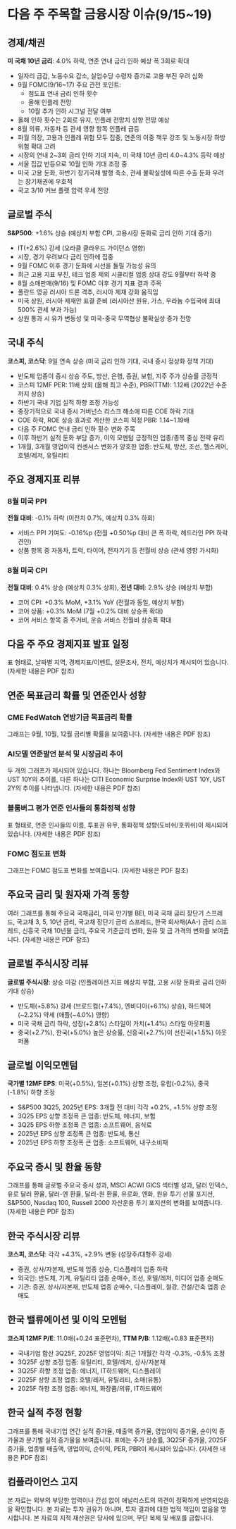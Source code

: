 # 다음 주 주목할 금융시장 이슈(9/15~19)

## 경제/채권

**미 국채 10년 금리**: 4.0% 하락, 연준 연내 금리 인하 예상 폭 3회로 확대

- 일자리 급감, 노동수요 감소, 실업수당 수령자 증가로 고용 부진 우려 심화
- 9월 FOMC(9/16~17) 주요 관전 포인트:
    - 점도표 연내 금리 인하 횟수
    - 올해 인플레 전망
    - 10월 추가 인하 시그널 전달 여부
- 올해 인하 횟수는 2회로 유지, 인플레 전망치 상향 전망 예상
- 8월 의류, 자동차 등 관세 영향 항목 인플레 급등
- 파월 의장, 고용과 인플레 위험 모두 집중, 연준의 이중 책무 강조 및 노동시장 하방 위험 확대 고려
- 시장의 연내 2~3회 금리 인하 기대 지속, 미 국채 10년 금리 4.0~4.3% 등락 예상
- 서울 집값 반등으로 10월 인하 기대 조정 중
- 미국 고용 둔화, 하반기 장기국채 발행 축소, 관세 불확실성에 따른 수출 둔화 우려는 장기채권에 우호적
- 국고 3/10 커브 플랫 압력 우세 전망


## 글로벌 주식

**S&P500**: +1.6% 상승 (예상치 부합 CPI, 고용시장 둔화로 금리 인하 기대 증가)

- IT(+2.6%) 강세 (오라클 클라우드 가이던스 영향)
- 시장, 경기 우려보다 금리 인하에 집중
- 9월 FOMC 이후 경기 둔화에 시선을 돌릴 가능성 유의
- 최근 고용 지표 부진, 테크 업종 제외 시클리컬 업종 상대 강도 9월부터 하락 중
- 8월 소매판매(9/16) 및 FOMC 이후 경기 지표 결과 주목
- 폴란드 영공 러시아 드론 격추, 러시아 제재 강화 움직임
- 미국 상원, 러시아 제재안 표결 준비 (러시아산 원유, 가스, 우라늄 수입국에 최대 500% 관세 부과 가능)
- 상원 통과 시 유가 변동성 및 미국-중국 무역협상 불확실성 증가 전망


## 국내 주식

**코스피, 코스닥**: 9일 연속 상승 (미국 금리 인하 기대, 국내 증시 정상화 정책 기대)

- 반도체 업종이 증시 상승 주도, 방산, 은행, 증권, 보험, 지주 주가 상승률 긍정적
- 코스피 12MF PER: 11배 상회 (올해 최고 수준), PBR(TTM): 1.12배 (2022년 수준까지 상승)
- 하반기 국내 기업 실적 하향 조정 가능성
- 중장기적으로 국내 증시 거버넌스 리스크 해소에 따른 COE 하락 기대
- COE 하락, ROE 상승 효과로 계산한 코스피 적정 PBR: 1.14~1.19배
- 다음 주 FOMC 연내 금리 인하 횟수 변화 주목
- 이후 하반기 실적 둔화 부담 증가, 이익 모멘텀 긍정적인 업종/종목 중심 전략 유리
- 1개월, 3개월 영업이익 컨센서스 변화가 양호한 업종: 반도체, 방산, 조선, 헬스케어, 호텔/레저, 유틸리티


## 주요 경제지표 리뷰

### 8월 미국 PPI

**전월 대비**: -0.1% 하락 (이전치 0.7%, 예상치 0.3% 하회)

- 서비스 PPI 기여도: -0.16%p (전월 +0.50%p 대비 큰 폭 하락, 헤드라인 PPI 하락 견인)
- 상품 항목 중 자동차, 트럭, 타이어, 전자기기 등 전월비 상승 (관세 영향 가시화)


### 8월 미국 CPI

**전월 대비**: 0.4% 상승 (예상치 0.3% 상회), **전년 대비**: 2.9% 상승 (예상치 부합)

- 코어 CPI: +0.3% MoM, +3.1% YoY (전월과 동일, 예상치 부합)
- 코어 상품: +0.3% MoM (7월 +0.2% 대비 상승폭 확대)
- 코어 서비스 항목 중 주거비, 운송 서비스 전월비 상승폭 확대


## 다음 주 주요 경제지표 발표 일정

표 형태로, 날짜별 지역, 경제지표/이벤트, 설문조사, 전치, 예상치가 제시되어 있습니다.  (자세한 내용은 PDF 참조)


## 연준 목표금리 확률 및 연준인사 성향

### CME FedWatch 연방기금 목표금리 확률

그래프는 9월, 10월, 12월 금리별 확률을 보여줍니다. (자세한 내용은 PDF 참조)


### AI모델 연준발언 분석 및 시장금리 추이

두 개의 그래프가 제시되어 있습니다.  하나는 Bloomberg Fed Sentiment Index와 UST 10Y의 추이를, 다른 하나는 CITI Economic Surprise Index와 UST 10Y, UST 2Y의 추이를 나타냅니다. (자세한 내용은 PDF 참조)


### 블룸버그 평가 연준 인사들의 통화정책 성향

표 형태로, 연준 인사들의 이름, 투표권 유무, 통화정책 성향(도비쉬/호퀴쉬)이 제시되어 있습니다. (자세한 내용은 PDF 참조)


### FOMC 점도표 변화

그래프는 FOMC 점도표 변화를 보여줍니다. (자세한 내용은 PDF 참조)


## 주요국 금리 및 원자재 가격 동향

여러 그래프를 통해 주요국 국채금리, 미국 만기별 BEI, 미국 국채 금리 장단기 스프레드, 국고채 3, 5, 10년 금리, 국고채 장단기 금리 스프레드, 한국 회사채(AA-) 금리 스프레드, 신흥국 국채 10년물 금리, 주요국 기준금리 변화, 원유 및 금 가격의 변화를 보여줍니다. (자세한 내용은 PDF 참조)


## 글로벌 주식시장 리뷰

**글로벌 주식시장**: 상승 마감 (인플레이션 지표 예상치 부합, 고용 시장 둔화로 금리 인하 기대 상승)

- 반도체(+5.8%) 강세 (브로드컴(+7.4%), 엔비디아(+6.1%) 상승), 하드웨어(~2.2%) 약세 (애플(~4.0%) 영향)
- 미국 국채 금리 하락, 성장(+2.8%) 스타일이 가치(+1.4%) 스타일 아웃퍼폼
- 중국(+2.7%), 한국(+5.0%) 높은 상승률, 신흥국(+2.7%)이 선진국(+1.5%) 아웃퍼폼


## 글로벌 이익모멘텀

**국가별 12MF EPS**: 미국(+0.5%), 일본(+0.1%) 상향 조정, 유럽(-0.2%), 중국(-1.8%) 하향 조정

- S&P500 3Q25, 2025년 EPS: 3개월 전 대비 각각 +0.2%, +1.5% 상향 조정
- 3Q25 EPS 상향 조정폭 큰 업종: 반도체, 에너지, 보험
- 3Q25 EPS 하향 조정폭 큰 업종: 소프트웨어, 음식료
- 2025년 EPS 상향 조정폭 큰 업종: 반도체, 통신
- 2025년 EPS 하향 조정폭 큰 업종: 소프트웨어, 내구소비재


## 주요국 증시 및 환율 동향

그래프를 통해 글로벌 주요국 증시 성과, MSCI ACWI GICS 섹터별 성과, 달러 인덱스, 유로 달러 환율, 달러-엔 환율, 달러-원 환율, 유로화, 엔화, 원유 투기 선물 포지션, S&P500, Nasdaq 100, Russell 2000 자산운용 투기 포지션의 변화를 보여줍니다. (자세한 내용은 PDF 참조)


## 한국 주식시장 리뷰

**코스피, 코스닥**: 각각 +4.3%, +2.9% 변동 (성장주/대형주 강세)

- 증권, 상사/자본재, 반도체 업종 상승, 디스플레이 업종 하락
- 외국인: 반도체, 기계, 유틸리티 업종 순매수, 조선, 호텔/레저, 미디어 업종 순매도
- 기관: 증권, 상사/자본재, 반도체 업종 순매수, 디스플레이, 철강, 건설/건축 업종 순매도


## 한국 밸류에이션 및 이익 모멘텀

**코스피 12MF P/E**: 11.0배(+0.24 표준편차), **TTM P/B**: 1.12배(+0.83 표준편차)

- 국내기업 합산 3Q25F, 2025F 영업이익: 최근 1개월간 각각 -0.3%, -0.5% 조정
- 3Q25F 상향 조정 업종: 유틸리티, 호텔/레저, 상사/자본재
- 3Q25F 하향 조정 업종: 에너지, IT하드웨어, 디스플레이
- 2025F 상향 조정 업종: 호텔/레저, 유틸리티, 소매(유통)
- 2025F 하향 조정 업종: 에너지, 화장품/의류, IT하드웨어


## 한국 실적 추정 현황

그래프를 통해 국내기업 연간 실적 증가율, 매출액 증가율, 영업이익 증가율, 순이익 증가율과 분기별 실적 증가율을 보여줍니다.  표에는 주가 상승률, 3Q25F 증가율, 2025F 증가율, 업종별 매출액, 영업이익, 순이익, PER, PBR이 제시되어 있습니다. (자세한 내용은 PDF 참조)


## 컴플라이언스 고지

본 자료는 외부의 부당한 압력이나 간섭 없이 애널리스트의 의견이 정확하게 반영되었음을 확인합니다.  본 자료는 투자 권유가 아니며, 투자 결과에 대한 법적 책임이 없음을 명시합니다.  본 자료의 지적 재산권은 당사에 있으며, 무단 복제 및 배포를 금합니다.